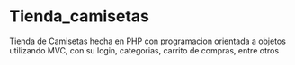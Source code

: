 # Tienda_camisetas
Tienda de Camisetas hecha en PHP con programacion orientada a objetos utilizando MVC, con su login, categorias, carrito de compras, entre otros
